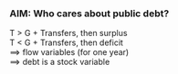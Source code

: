 ### AIM: Who cares about public debt?

T > G + Transfers, then surplus  
T < G + Transfers, then deficit  
==> flow variables (for one year)  
==> debt is a stock variable  
